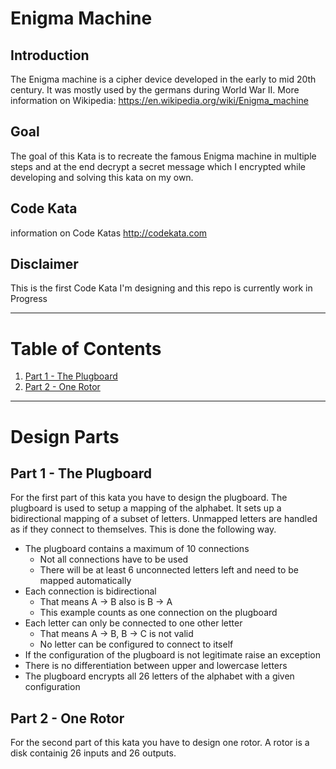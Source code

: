 # Enigma Machine

## Introduction
The Enigma machine is a cipher device developed in the early to mid 20th century. It was mostly used by the germans during World War II.
More information on Wikipedia: https://en.wikipedia.org/wiki/Enigma_machine

## Goal
The goal of this Kata is to recreate the famous Enigma machine in multiple steps and at the end decrypt a secret message which I encrypted while developing and solving this kata on my own.

## Code Kata
information on Code Katas http://codekata.com

## Disclaimer
This is the first Code Kata I'm designing and this repo is currently work in Progress

---

# Table of Contents
1. [Part 1 - The Plugboard](#part-1-plugboard)
2. [Part 2 - One Rotor](#part-2-one-rotor)

---

# Design Parts

<a id="part-1-plugboard"></a>
## Part 1 - The Plugboard

For the first part of this kata you have to design the plugboard.
The plugboard is used to setup a mapping of the alphabet. It sets up a bidirectional mapping of a subset of letters. Unmapped letters are handled as if they connect to themselves. This is done the following way.

- The plugboard contains a maximum of 10 connections
	- Not all connections have to be used
	- There will be at least 6 unconnected letters left and need to be mapped automatically
- Each connection is bidirectional
	- That means A -> B also is B -> A
	- This example counts as one connection on the plugboard
- Each letter can only be connected to one other letter
	- That means A -> B, B -> C is not valid
	- No letter can be configured to connect to itself
- If the configuration of the plugboard is not legitimate raise an exception	
- There is no differentiation between upper and lowercase letters
- The plugboard encrypts all 26 letters of the alphabet with a given configuration

<a id="part-2-one-rotor"></a>
## Part 2 - One Rotor
For the second part of this kata you have to design one rotor.
A rotor is a disk containig 26 inputs and 26 outputs.
